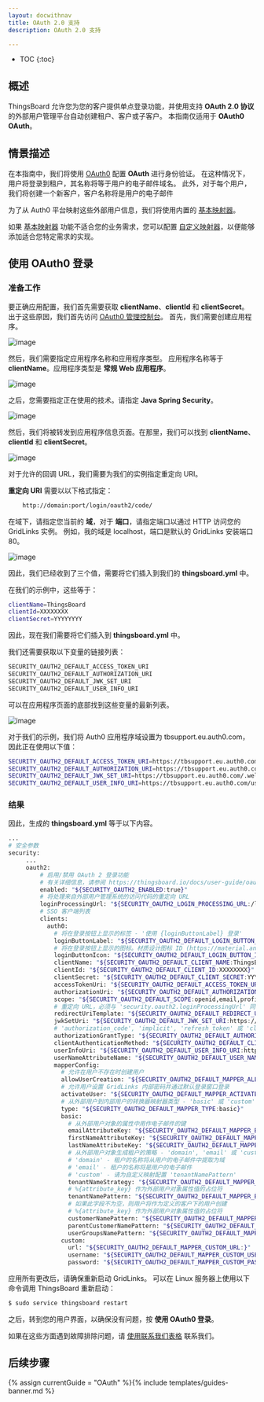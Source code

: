 ```yaml
---
layout: docwithnav
title: OAuth 2.0 支持
description: OAuth 2.0 支持

---
```


* TOC
{:toc}

## 概述
ThingsBoard 允许您为您的客户提供单点登录功能，并使用支持 **OAuth 2.0 协议** 的外部用户管理平台自动创建租户、客户或子客户。
本指南仅适用于 **OAuth0 OAuth**。
## 情景描述

在本指南中，我们将使用 [OAuth0](https://auth0.auth0.com/) 配置 **OAuth** 进行身份验证。
在这种情况下，用户将登录到租户，其名称将等于用户的电子邮件域名。
此外，对于每个用户，我们将创建一个新客户，客户名称将是用户的电子邮件

为了从 Auth0 平台映射这些外部用户信息，我们将使用内置的 [基本映射器](/docs/user-guide/oauth-2-support/#basic-mapper)。

如果 [基本映射器](/docs/user-guide/oauth-2-support/#basic-mapper) 功能不适合您的业务需求，您可以配置 [自定义映射器](/docs/user-guide/oauth-2-support/#custom-mapper)，以便能够添加适合您特定需求的实现。

## 使用 OAuth0 登录

### 准备工作
要正确应用配置，我们首先需要获取 **clientName**、**clientId** 和 **clientSecret**。
出于这些原因，我们首先访问 [OAuth0 管理控制台](https://auth0.auth0.com/)。
首先，我们需要创建应用程序。

![image](/images/user-guide/oauth-2-support/oauth0/Application-to-create.png)

然后，我们需要指定应用程序名称和应用程序类型。
应用程序名称等于 **clientName**。应用程序类型是 **常规 Web 应用程序**。

![image](/images/user-guide/oauth-2-support/oauth0/Application-creation.png)

之后，您需要指定正在使用的技术。请指定 **Java Spring Security**。

![image](/images/user-guide/oauth-2-support/oauth0/Application-creation-specify-type.png)

然后，我们将被转发到应用程序信息页面。在那里，我们可以找到 **clientName**、**clientId** 和 **clientSecret**。

![image](/images/user-guide/oauth-2-support/oauth0/Application-Details-1.png)

对于允许的回调 URL，我们需要为我们的实例指定重定向 URI。

**重定向 URI** 需要以以下格式指定：

```bash
    http://domain:port/login/oauth2/code/
```

在域下，请指定您当前的 **域**，对于 **端口**，请指定端口以通过 HTTP 访问您的 GridLinks 实例。
例如，我的域是 localhost，端口是默认的 GridLinks 安装端口 80。

![image](/images/user-guide/oauth-2-support/oauth0/Application-Details-2.png)

因此，我们已经收到了三个值，需要将它们插入到我们的 **thingsboard.yml** 中。

在我们的示例中，这些等于：
```bash
clientName=ThingsBoard
clientId=XXXXXXXX
clientSecret=YYYYYYYY
```

因此，现在我们需要将它们插入到 **thingsboard.yml** 中。

我们还需要获取以下变量的链接列表：

```bash
SECURITY_OAUTH2_DEFAULT_ACCESS_TOKEN_URI
SECURITY_OAUTH2_DEFAULT_AUTHORIZATION_URI
SECURITY_OAUTH2_DEFAULT_JWK_SET_URI
SECURITY_OAUTH2_DEFAULT_USER_INFO_URI
```

可以在应用程序页面的底部找到这些变量的最新列表。

![image](/images/user-guide/oauth-2-support/oauth0/Application-Details-3.png)

对于我们的示例，我们将 Auth0 应用程序域设置为 tbsupport.eu.auth0.com，因此正在使用以下值：

```bash
SECURITY_OAUTH2_DEFAULT_ACCESS_TOKEN_URI=https://tbsupport.eu.auth0.com/oauth/token
SECURITY_OAUTH2_DEFAULT_AUTHORIZATION_URI=https://tbsupport.eu.auth0.com/authorize
SECURITY_OAUTH2_DEFAULT_JWK_SET_URI=https://tbsupport.eu.auth0.com/.well-known/jwks.json
SECURITY_OAUTH2_DEFAULT_USER_INFO_URI=https://tbsupport.eu.auth0.com/userinfo
```

### 结果

因此，生成的 **thingsboard.yml** 等于以下内容。

```bash
...
# 安全参数
security:
     ...
     oauth2:
         # 启用/禁用 OAuth 2 登录功能
         # 有关详细信息，请参阅 https://thingsboard.io/docs/user-guide/oauth-2-support/
         enabled: "${SECURITY_OAUTH2_ENABLED:true}"
         # 将处理来自外部用户管理系统的访问代码的重定向 URL
         loginProcessingUrl: "${SECURITY_OAUTH2_LOGIN_PROCESSING_URL:/login/oauth2/code/}"
         # SSO 客户端列表
         clients:
           auth0:
             # 将在登录按钮上显示的标签 - '使用 {loginButtonLabel} 登录'
             loginButtonLabel: "${SECURITY_OAUTH2_DEFAULT_LOGIN_BUTTON_LABEL:Auth0}"
             # 将在登录按钮上显示的图标。材质设计图标 ID (https://material.angularjs.org/latest/api/directive/mdIcon)
             loginButtonIcon: "${SECURITY_OAUTH2_DEFAULT_LOGIN_BUTTON_ICON:}"
             clientName: "${SECURITY_OAUTH2_DEFAULT_CLIENT_NAME:ThingsBoard}"
             clientId: "${SECURITY_OAUTH2_DEFAULT_CLIENT_ID:XXXXXXXX}"
             clientSecret: "${SECURITY_OAUTH2_DEFAULT_CLIENT_SECRET:YYYYYYYY}"
             accessTokenUri: "${SECURITY_OAUTH2_DEFAULT_ACCESS_TOKEN_URI:https://tbsupport.eu.auth0.com/oauth/token}"
             authorizationUri: "${SECURITY_OAUTH2_DEFAULT_AUTHORIZATION_URI:https://tbsupport.eu.auth0.com/authorize}"
             scope: "${SECURITY_OAUTH2_DEFAULT_SCOPE:openid,email,profile}"
             # 重定向 URL，必须与 'security.oauth2.loginProcessingUrl' 同步，但添加了域名
             redirectUriTemplate: "${SECURITY_OAUTH2_DEFAULT_REDIRECT_URI_TEMPLATE:http://localhost:80/login/oauth2/code/}"
             jwkSetUri: "${SECURITY_OAUTH2_DEFAULT_JWK_SET_URI:https://tbsupport.eu.auth0.com/.well-known/jwks.json}"
             # 'authorization_code', 'implicit', 'refresh_token' 或 'client_credentials'
             authorizationGrantType: "${SECURITY_OAUTH2_DEFAULT_AUTHORIZATION_GRANT_TYPE:authorization_code}"
             clientAuthenticationMethod: "${SECURITY_OAUTH2_DEFAULT_CLIENT_AUTHENTICATION_METHOD:post}" # basic 或 post
             userInfoUri: "${SECURITY_OAUTH2_DEFAULT_USER_INFO_URI:https://tbsupport.eu.auth0.com/userinfo}"
             userNameAttributeName: "${SECURITY_OAUTH2_DEFAULT_USER_NAME_ATTRIBUTE_NAME:email}"
             mapperConfig:
               # 允许在用户不存在时创建用户
               allowUserCreation: "${SECURITY_OAUTH2_DEFAULT_MAPPER_ALLOW_USER_CREATION:true}"
               # 允许用户设置 GridLinks 内部密码并通过默认登录窗口登录
               activateUser: "${SECURITY_OAUTH2_DEFAULT_MAPPER_ACTIVATE_USER:false}"
               # 从外部用户到内部用户的转换器映射器类型 - 'basic' 或 'custom'
               type: "${SECURITY_OAUTH2_DEFAULT_MAPPER_TYPE:basic}"
               basic:
                 # 从外部用户对象的属性中用作电子邮件的键
                 emailAttributeKey: "${SECURITY_OAUTH2_DEFAULT_MAPPER_BASIC_EMAIL_ATTRIBUTE_KEY:email}"
                 firstNameAttributeKey: "${SECURITY_OAUTH2_DEFAULT_MAPPER_BASIC_FIRST_NAME_ATTRIBUTE_KEY:}"
                 lastNameAttributeKey: "${SECURITY_OAUTH2_DEFAULT_MAPPER_BASIC_LAST_NAME_ATTRIBUTE_KEY:}"
                 # 从外部用户对象生成租户的策略 - 'domain', 'email' 或 'custom'
                 # 'domain' - 租户的名称将从用户的电子邮件中提取为域
                 # 'email' - 租户的名称将是用户的电子邮件
                 # 'custom' - 请为自定义映射配置 'tenantNamePattern'
                 tenantNameStrategy: "${SECURITY_OAUTH2_DEFAULT_MAPPER_BASIC_TENANT_NAME_STRATEGY:domain}"
                 # %{attribute_key} 作为外部用户对象属性值的占位符
                 tenantNamePattern: "${SECURITY_OAUTH2_DEFAULT_MAPPER_BASIC_TENANT_NAME_PATTERN:}"
                 # 如果此字段不为空，则用户将作为定义的客户下的用户创建
                 # %{attribute_key} 作为外部用户对象属性值的占位符
                 customerNamePattern: "${SECURITY_OAUTH2_DEFAULT_MAPPER_BASIC_CUSTOMER_NAME_PATTERN: %{email}}"
                 parentCustomerNamePattern: "${SECURITY_OAUTH2_DEFAULT_MAPPER_BASIC_PARENT_CUSTOMER_NAME_PATTERN:}" # %{attribute_key} 作为属性值占位符
                 userGroupsNamePattern: "${SECURITY_OAUTH2_DEFAULT_MAPPER_BASIC_USER_GROUPS_NAME_PATTERN: Customer Users}" # 以逗号分隔的用户组名称列表，%{attribute_key} 作为属性值占位符
               custom:
                 url: "${SECURITY_OAUTH2_DEFAULT_MAPPER_CUSTOM_URL:}"
                 username: "${SECURITY_OAUTH2_DEFAULT_MAPPER_CUSTOM_USERNAME:}"
                 password: "${SECURITY_OAUTH2_DEFAULT_MAPPER_CUSTOM_PASSWORD:}"
```


应用所有更改后，请确保重新启动 GridLinks。
可以在 Linux 服务器上使用以下命令调用 ThingsBoard 重新启动：
```bash
$ sudo service thingsboard restart
```  
之后，转到您的用户界面，以确保没有问题，按 **使用 OAuth0 登录**。

如果在这些方面遇到故障排除问题，请 [使用联系我们表格](/docs/contact-us/) 联系我们。

## 后续步骤

{% assign currentGuide = "OAuth" %}{% include templates/guides-banner.md %}